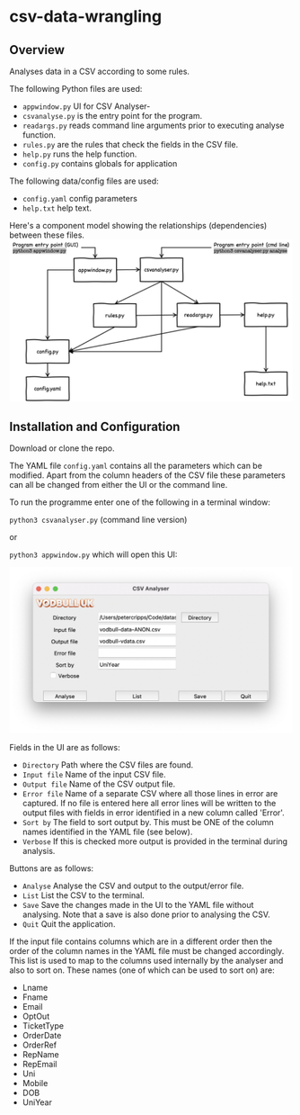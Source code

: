 # csv-data-wrangling
## Overview

Analyses data in a CSV according to some rules.

The following Python files are used: 
- `appwindow.py` UI for CSV Analyser- 
- `csvanalyse.py` is the entry point for the program.
- `readargs.py` reads command line arguments prior to executing analyse function.
- `rules.py` are the rules that check the fields in the CSV file.
- `help.py` runs the help function.
- `config.py` contains globals for application

The following data/config files are used:
- `config.yaml` config parameters
- `help.txt` help text.

Here's a component model showing the relationships (dependencies) between these files.
![components](components.png)

## Installation and Configuration

Download or clone the repo.

The YAML file `config.yaml` contains all the parameters which can be modified. Apart from the column headers of the CSV file these parameters can all be changed from either the UI or the command line.

To run the programme enter one of the following in a terminal window:

`python3 csvanalyser.py` (command line version)

or 

`python3 appwindow.py` which will open this UI:

![appui](appui.png)

Fields in the UI are as follows:

- `Directory` Path where the CSV files are found.
- `Input file` Name of the input CSV file.
- `Output file` Name of the CSV output file.
- `Error file` Name of a separate CSV where all those lines in error are captured. If no file is entered here all error lines will be written to the output files with fields in error identified in a new column called 'Error'.
- `Sort by` The field to sort output by. This must be ONE of the column names identified in the YAML file (see below).
- `Verbose` If this is checked more output is provided in the terminal during analysis.

Buttons are as follows:
- `Analyse` Analyse the CSV and output to the output/error file.
- `List` List the CSV to the terminal.
- `Save` Save the changes made in the UI to the YAML file without analysing. Note that a save is also done prior to analysing the CSV.
- `Quit` Quit the application.

If the input file contains columns which are in a different order then the order of the column names in the YAML file must be changed accordingly. This list is used to map to the columns used internally by the analyser and also to sort on. These names (one of which can be used to sort on) are:
- Lname
- Fname
- Email
- OptOut
- TicketType
- OrderDate
- OrderRef
- RepName
- RepEmail
- Uni
- Mobile
- DOB
- UniYear
